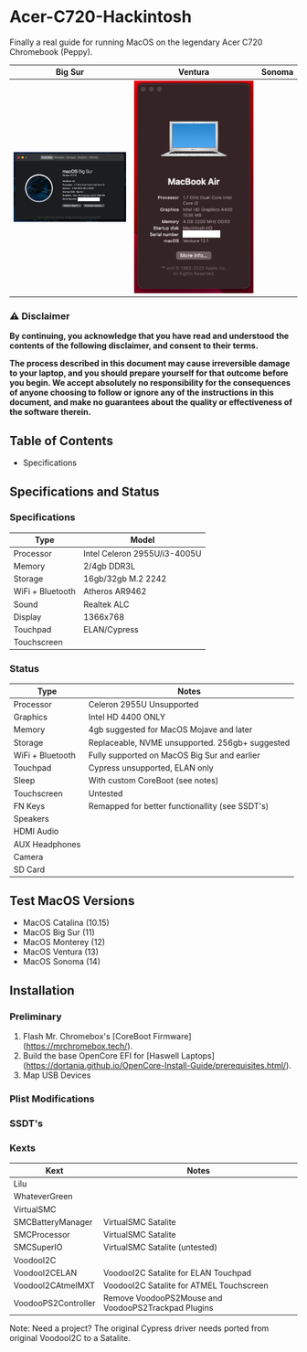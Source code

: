 # Acer-C720-Hackintosh
Finally a real guide for running MacOS on the legendary Acer C720 Chromebook (Peppy). 

| Big Sur | Ventura | Sonoma |
|------------|-------------|-------------|
|<img src="Resources/Pictures/Sur.png" width="300">|<img src="Resources/Pictures/Ventura.png" width="300">

### ⚠️ Disclaimer
**By continuing, you acknowledge that you have read and understood the contents of the following disclaimer, and consent to their terms.**

**The process described in this document may cause irreversible damage to your laptop, and you should prepare yourself for that outcome before you begin. We accept absolutely no responsibility for the consequences of anyone choosing to follow or ignore any of the instructions in this document, and make no guarantees about the quality or effectiveness of the software therein.**

## Table of Contents

- Specifications

## Specifications and Status

### Specifications
| Type | Model |
|----------|----------|
| Processor | Intel Celeron 2955U/i3-4005U |
| Memory | 2/4gb DDR3L |
| Storage | 16gb/32gb M.2 2242 
| WiFi + Bluetooth | Atheros AR9462 |
| Sound | Realtek ALC |
| Display | 1366x768 |
| Touchpad | ELAN/Cypress |
| Touchscreen | 

### Status
| Type | Notes |
|----------|----------|
| Processor | Celeron 2955U Unsupported |
| Graphics | Intel HD 4400 ONLY |
| Memory | 4gb suggested for MacOS Mojave and later | 
| Storage | Replaceable, NVME unsupported. 256gb+ suggested |
| WiFi + Bluetooth | Fully supported on MacOS Big Sur and earlier |
| Touchpad | Cypress unsupported, ELAN only |
| Sleep | With custom CoreBoot (see notes) |
| Touchscreen | Untested |
| FN Keys | Remapped for better functionallity (see SSDT's) |
| Speakers |
| HDMI Audio |
| AUX Headphones |
| Camera |
| SD Card | 

## Test MacOS Versions
- MacOS Catalina (10.15)
- MacOS Big Sur (11)
- MacOS Monterey (12)
- MacOS Ventura (13)
- MacOS Sonoma (14) 

## Installation 

### Preliminary
1. Flash Mr. Chromebox's [CoreBoot Firmware] (https://mrchromebox.tech/). 
2. Build the base OpenCore EFI for [Haswell Laptops] (https://dortania.github.io/OpenCore-Install-Guide/prerequisites.html/).
3. Map USB Devices

### Plist Modifications

### SSDT's

### Kexts
| Kext | Notes | 
|----------|----------|
| Lilu | 
| WhateverGreen |
| VirtualSMC |
| SMCBatteryManager | VirtualSMC Satalite |
| SMCProcessor | VirtualSMC Satalite |
| SMCSuperIO | VirtualSMC Satalite (untested) |
| VoodooI2C | 
| VoodooI2CELAN | VoodooI2C Satalite for ELAN Touchpad |
| VoodooI2CAtmelMXT | VoodooI2C Satalite for ATMEL Touchscreen |
| VoodooPS2Controller | Remove VoodooPS2Mouse and VoodooPS2Trackpad Plugins |

Note: Need a project? The original Cypress driver needs ported from original VoodooI2C to a Satalite. 
